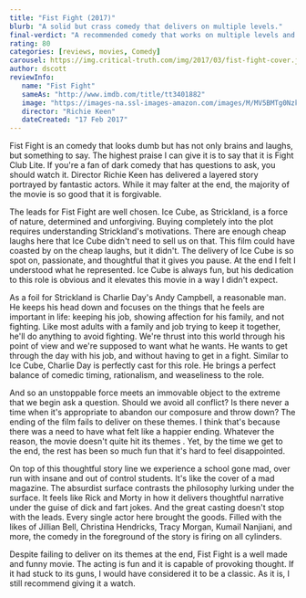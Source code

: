 ```yaml
---
title: "Fist Fight (2017)"
blurb: "A solid but crass comedy that delivers on multiple levels."
final-verdict: "A recommended comedy that works on multiple levels and is smarter than it needs to be."
rating: 80
categories: [reviews, movies, Comedy]
carousel: https://img.critical-truth.com/img/2017/03/fist-fight-cover.jpg
author: dscott
reviewInfo:
   name: "Fist Fight"
   sameAs: "http://www.imdb.com/title/tt3401882"
   image: "https://images-na.ssl-images-amazon.com/images/M/MV5BMTg0NzkyMjE5NF5BMl5BanBnXkFtZTgwMDE5NTg3MDI@._V1_SX300.jpg"
   director: "Richie Keen"
   dateCreated: "17 Feb 2017"
---
```



Fist Fight is an comedy that looks dumb but has not only brains and laughs, but something to say. The highest praise I can give it is to say that it is Fight Club Lite. If you're a fan of dark comedy that has questions to ask, you should watch it. Director Richie Keen has delivered a layered story portrayed by fantastic actors. While it may falter at the end, the majority of the movie is so good that it is forgivable.

The leads for Fist Fight are well chosen. Ice Cube, as Strickland, is a force of nature, determined and unforgiving. Buying completely into the plot requires understanding Strickland's motivations. There are enough cheap laughs here that Ice Cube didn't need to sell us on that. This film could have coasted by on the cheap laughs, but it didn't. The delivery of Ice Cube is so spot on, passionate, and thoughtful that it gives you pause. At the end I felt I understood what he represented. Ice Cube is always fun, but his dedication to this role is obvious and it elevates this movie in a way I didn't expect.

As a foil for Strickland is Charlie Day's Andy Campbell, a reasonable man. He keeps his head down and focuses on the things that he feels are important in life: keeping his job, showing affection for his family, and not fighting. Like most adults with a family and job  trying to keep it together, he'll do anything to avoid fighting. We're thrust into this world through his point of view and we're supposed to want what he wants. He wants to get through the day with his job, and without having to get in a fight. Similar to Ice Cube, Charlie Day is perfectly cast for this role. He brings a perfect balance of comedic timing, rationalism, and weaseliness to the role.

And so an unstoppable force meets an immovable object to the extreme that we begin ask a question. Should we avoid all conflict? Is there never a time when it's appropriate to abandon our composure and throw down? The ending of the film fails to deliver on these themes. I think that's because there was a need to have what felt like a happier ending. Whatever the reason, the movie doesn't quite hit its themes . Yet, by the time we get to the end, the rest has been so much fun that it's hard to feel disappointed. 

On top of this thoughtful story line we experience a school gone mad, over run with insane and out of control students. It's like the cover of a mad magazine. The absurdist surface contrasts the philosophy lurking under the surface. It feels like Rick and Morty in how it delivers thoughtful narrative under the guise of dick and fart jokes. And the great casting doesn't stop with the leads. Every single actor here brought the goods. Filled with the likes of Jillian Bell, Christina Hendricks, Tracy Morgan, Kumail Nanjiani, and more, the comedy in the foreground of the story is firing on all cylinders. 

Despite failing to deliver on its themes at the end, Fist Fight is a well made and funny movie. The acting is fun and it is capable of provoking thought. If it had stuck to its guns, I would have considered it to be a classic. As it is, I still recommend giving it a watch.